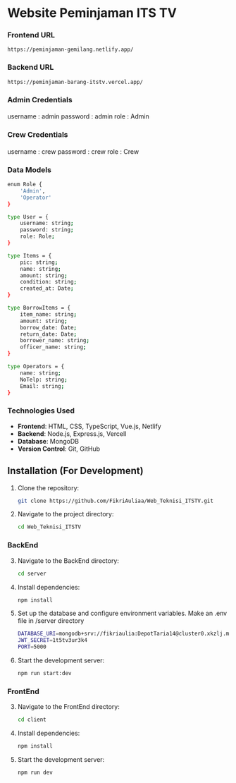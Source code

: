 # Website Peminjaman ITS TV

### Frontend URL
```
https://peminjaman-gemilang.netlify.app/
```
### Backend URL
```
https://peminjaman-barang-itstv.vercel.app/
```

### Admin Credentials
#### 
username : admin
password : admin
role : Admin
####

### Crew Credentials
#### 
username : crew
password : crew
role : Crew
####

### **Data Models**
```bash
enum Role {
	'Admin',
	'Operator'
}

type User = {
	username: string;
	password: string;
	role: Role;
}

type Items = {
    pic: string;
	name: string;
	amount: string;
	condition: string;
	created_at: Date;
}

type BorrowItems = {
	item_name: string;
	amount: string;
	borrow_date: Date;
	return_date: Date;
	borrower_name: string;
	officer_name: string;
}

type Operators = {
    name: string;
    NoTelp: string;
    Email: string;
}
```

### Technologies Used

- **Frontend**: HTML, CSS, TypeScript, Vue.js, Netlify
- **Backend**: Node.js, Express.js, Vercell
- **Database**: MongoDB
- **Version Control**: Git, GitHub

## Installation (For Development)

1. Clone the repository:
    ```bash
    git clone https://github.com/FikriAuliaa/Web_Teknisi_ITSTV.git
    ```
2. Navigate to the project directory:
    ```bash
    cd Web_Teknisi_ITSTV
    ```

### BackEnd

3. Navigate to the BackEnd directory:
    ```bash
    cd server
    ```
4. Install dependencies:
    ```bash
    npm install
    ```
5. Set up the database and configure environment variables. Make an .env file in /server directory
    ```bash
    DATABASE_URI=mongodb+srv://fikriaulia:DepotTaria14@cluster0.xkzlj.mongodb.net/?retryWrites=true&w=majority&appName=Cluster0
    JWT_SECRET=1t5tv3ur3k4
    PORT=5000
    ```
6. Start the development server:
    ```bash
    npm run start:dev
    ```
    
### FrontEnd

3. Navigate to the FrontEnd directory:
    ```bash
    cd client
    ```
4. Install dependencies:
    ```bash
    npm install
    ```
5. Start the development server:
    ```bash
    npm run dev 
    ```
